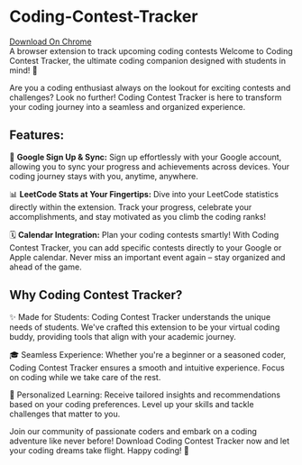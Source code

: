 # Coding-Contest-Tracker
[Download On Chrome](https://chrome.google.com/webstore/detail/coding-contest-tracker/ppfpjgjcobidenjopdjkbgicnklhdhgc)
</br>
A browser extension to track upcoming coding contests
Welcome to Coding Contest Tracker, the ultimate coding companion designed with students in mind! 🚀

Are you a coding enthusiast always on the lookout for exciting contests and challenges? Look no further! Coding Contest Tracker is here to transform your coding journey into a seamless and organized experience.

## Features:

🔗 **Google Sign Up & Sync:** Sign up effortlessly with your Google account, allowing you to sync your progress and achievements across devices. Your coding journey stays with you, anytime, anywhere.

📊 **LeetCode Stats at Your Fingertips:** Dive into your LeetCode statistics directly within the extension. Track your progress, celebrate your accomplishments, and stay motivated as you climb the coding ranks!

🗓️ **Calendar Integration:** Plan your coding contests smartly! With Coding Contest Tracker, you can add specific contests directly to your Google or Apple calendar. Never miss an important event again – stay organized and ahead of the game.

## Why Coding Contest Tracker?

✨ Made for Students: Coding Contest Tracker understands the unique needs of students. We've crafted this extension to be your virtual coding buddy, providing tools that align with your academic journey.

🎓 Seamless Experience: Whether you're a beginner or a seasoned coder, Coding Contest Tracker ensures a smooth and intuitive experience. Focus on coding while we take care of the rest.

🌟 Personalized Learning: Receive tailored insights and recommendations based on your coding preferences. Level up your skills and tackle challenges that matter to you.

Join our community of passionate coders and embark on a coding adventure like never before! Download Coding Contest Tracker now and let your coding dreams take flight. Happy coding! 🚀
